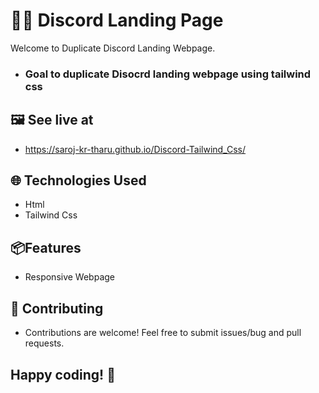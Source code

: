 
# 🐱‍🚀 Discord Landing Page
Welcome to Duplicate Discord Landing Webpage. 
- ### Goal to duplicate Disocrd landing webpage using tailwind css 

## 🖼️ See live at 
- https://saroj-kr-tharu.github.io/Discord-Tailwind_Css/

## 🌐 Technologies Used
-  Html
-  Tailwind Css

## 📦Features
- Responsive Webpage



## 🤝 Contributing
- Contributions are welcome! Feel free to submit issues/bug and pull requests.


## Happy coding! 🎉
